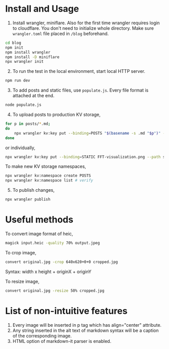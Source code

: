 # Install and Usage
1. Install wrangler, miniflare. Also for the first time wrangler requires login to cloudflare. You don't need to initialize whole directory. Make sure `wrangler.toml` file placed in `/blog` beforehand.

```bash
cd blog
npm init
npm install wrangler
npm install -D miniflare
npx wrangler init
```

2. To run the test in the local environment, start local HTTP server. 

```bash
npm run dev
```

3. To add posts and static files, use `populate.js`. Every file format is attached at the end.
```bash
node populate.js
```

4. To upload posts to production KV storage,
```bash
for p in posts/*.md;
do 
    npx wrangler kv:key put --binding=POSTS "$(basename -s .md "$p")" --path "$p";
done
```
or individually,
```bash
npx wrangler kv:key put --binding=STATIC FFT-visualization.png --path static/FFT-visualization.png
```

To make new KV storage namespaces,
```bash
npx wrangler kv:namespace create POSTS
npx wrangler kv:namespace list # verify
```

5. To publish changes,
```bash
npx wrangler publish
```

# Useful methods

To convert image format of heic,
```bash
magick input.heic -quality 70% output.jpeg
```

To crop image,
```bash
convert original.jpg -crop 640x620+0+0 cropped.jpg
```
Syntax: width x height + originX + originY

To resize image,
```bash
convert original.jpg -resize 50% cropped.jpg
```


# List of non-intuitive features
1. Every image will be inserted in p tag which has align="center" attribute.
2. Any string inserted in the alt text of markdown syntax will be a caption of the corresponding image.
3. HTML option of markdown-it parser is enabled.
